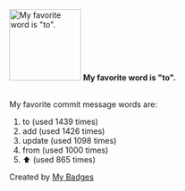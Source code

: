 <img src="https://my-badges.github.io/my-badges/favorite-word.png" alt="My favorite word is &quot;to&quot;." title="My favorite word is &quot;to&quot;." width="128">
<strong>My favorite word is &quot;to&quot;.</strong>
<br><br>

My favorite commit message words are:

1. to (used 1439 times)
2. add (used 1426 times)
3. update (used 1098 times)
4. from (used 1000 times)
5. :arrow_up: (used 865 times)


Created by <a href="https://github.com/my-badges/my-badges">My Badges</a>